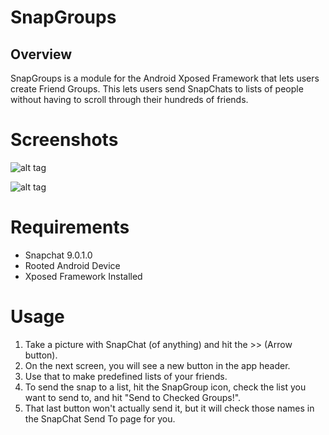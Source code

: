 # SnapGroups

## Overview
SnapGroups is a module for the Android Xposed Framework that lets
users create Friend Groups. This lets users send SnapChats to lists
of people without having to scroll through their hundreds of friends.

# Screenshots
![alt tag](https://raw.github.com/bnalls33/SnapGroups/master/Screenshots/ActionBar.png)

![alt tag](https://raw.github.com/bnalls33/SnapGroups/master/Screenshots/GroupList.png)

# Requirements
- Snapchat 9.0.1.0
- Rooted Android Device
- Xposed Framework Installed


# Usage
1. Take a picture with SnapChat (of anything) and hit the >> (Arrow button).
2. On the next screen, you will see a new button in the app header.
3. Use that to make predefined lists of your friends.
4. To send the snap to a list, hit the SnapGroup icon, check the list you want to send to, and hit "Send to Checked Groups!".
5. That last button won't actually send it, but it will check those names in the SnapChat Send To page for you.

